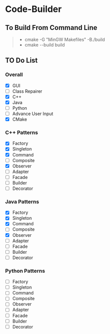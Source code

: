 # Code-Builder

## To Build From Command Line
> - cmake -G "MinGW Makefiles" -B./build
> - cmake --build build

## TO Do List

### Overall
- [X] GUI
- [ ] Class Repairer
- [x] C++
- [x] Java
- [ ] Python
- [ ] Advance User Input
- [x] CMake

### C++ Patterns
- [x] Factory
- [x] Singleton
- [x] Command
- [ ] Composite
- [x] Observer 
- [ ] Adapter 
- [ ] Facade 
- [ ] Builder 
- [ ] Decorator 

### Java Patterns
- [x] Factory
- [x] Singleton
- [x] Command
- [ ] Composite
- [x] Observer 
- [ ] Adapter 
- [ ] Facade 
- [ ] Builder 
- [ ] Decorator 

### Python Patterns
- [ ] Factory
- [ ] Singleton
- [ ] Command
- [ ] Composite
- [ ] Observer 
- [ ] Adapter 
- [ ] Facade 
- [ ] Builder 
- [ ] Decorator 
